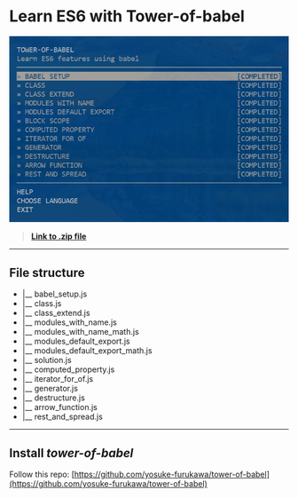 # Learn ES6 with Tower-of-babel

![All tasks](https://github.com/yarynayavor/es6-hmw/blob/master/image.jpg "All tasks completes successfully")

> **[Link to .zip file](https://drive.google.com/file/d/1EZsd9l-XIZ6Q6cuOlRF97n_vxmkuSObF/view)**

***

## File structure

* |__ babel_setup.js
* |__ class.js
* |__ class_extend.js
* |__ modules_with_name.js
* |__ modules_with_name_math.js
* |__ modules_default_export.js
* |__ modules_default_export_math.js
* |__ solution.js
* |__ computed_property.js
* |__ iterator_for_of.js
* |__ generator.js
* |__ destructure.js
* |__ arrow_function.js
* |__ rest_and_spread.js

***

## Install *tower-of-babel*
Follow this repo: [https://github.com/yosuke-furukawa/tower-of-babel](https://github.com/yosuke-furukawa/tower-of-babel)